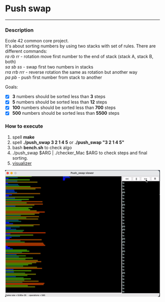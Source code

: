  # Push swap   
 --- 
 ### Description   
   
Ecole 42 common core project.   
It&#39;s about sorting numbers by using two stacks with set of rules. There are different commands:    
*ra rb rr* - rotation move first number to the end of stack (stack A, stack B, both)   
*sa sb ss* - swap first two numbers in stacks   
*rra rrb rrr* - reverse rotation the same as rotation but another way   
*pa pb* - push first number from stack to another   
   
Goals:   
- [x] **3** numbers should be sorted less than **3** steps    
- [x] **5** numbers should be sorted less than **12** steps   
- [x] **100** numbers should be sorted less than **700** steps   
- [x] **500** numbers should be sorted less than **5500** steps   
 ### How to execute   
1. spell **make**   
2. spell **./push\_swap 3 2 1 4 5** or **./push\_swap &#34;3 2 1 4 5&#34;**    
3. bash **bench.sh** to check algo 
4. ./push_swap $ARG | ./checker_Mac $ARG to check steps and final sorting.  
5. [visualizer](https://github.com/o-reo/push_swap_visualizer)    
   
   
![ALt_text](https://github.com/Gilliam6/Push_swap_with_chunks/blob/master/sorting.gif)   
